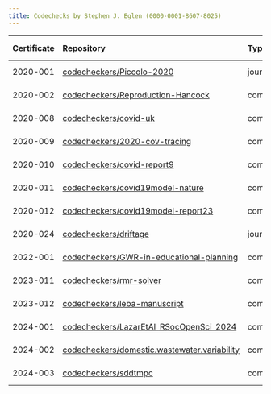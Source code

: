 ```yaml
---
title: Codechecks by Stephen J. Eglen (0000-0001-8607-8025)
---
```



|Certificate |Repository                                   |Type      |Issue |Report                                  |Check date |
|:-------|:--------------------------------|:------------------|:---|:--------------------------|:----------|
|2020-001    |[codecheckers/Piccolo-2020](https://github.com/codecheckers/Piccolo-2020)|journal   |NA    |http://doi.org/10.5281/zenodo.3674056   |2019-02-14 |
|2020-002    |[codecheckers/Reproduction-Hancock](https://github.com/codecheckers/Reproduction-Hancock)|community |[2](https://github.com/codecheckers/register/issues/2)|http://doi.org/10.5281/zenodo.3750741   |2020-04-13 |
|2020-008    |[codecheckers/covid-uk](https://github.com/codecheckers/covid-uk)|community |[8](https://github.com/codecheckers/register/issues/8)|http://doi.org/10.5281/zenodo.3746024   |2020-04-09 |
|2020-009    |[codecheckers/2020-cov-tracing](https://github.com/codecheckers/2020-cov-tracing)|community |[9](https://github.com/codecheckers/register/issues/9)|http://doi.org/10.5281/zenodo.3767060   |2020-04-26 |
|2020-010    |[codecheckers/covid-report9](https://github.com/codecheckers/covid-report9)|community |[14](https://github.com/codecheckers/register/issues/14)|https://doi.org/10.5281/zenodo.3865491  |2020-05-29 |
|2020-011    |[codecheckers/covid19model-nature](https://github.com/codecheckers/covid19model-nature)|community |[18](https://github.com/codecheckers/register/issues/18)|https://doi.org/10.5281/zenodo.3893138  |2020-06-13 |
|2020-012    |[codecheckers/covid19model-report23](https://github.com/codecheckers/covid19model-report23)|community |[19](https://github.com/codecheckers/register/issues/19)|https://doi.org/10.5281/zenodo.3893617  |2020-06-14 |
|2020-024    |[codecheckers/driftage](https://github.com/codecheckers/driftage)|journal   |[31](https://github.com/codecheckers/register/issues/31)|https://doi.org/10.5281/zenodo.4964880  |2020-12-07 |
|2022-001    |[codecheckers/GWR-in-educational-planning](https://github.com/codecheckers/GWR-in-educational-planning)|community |[40](https://github.com/codecheckers/register/issues/40)|https://doi.org/10.5281/zenodo.6040066  |2022-01-19 |
|2023-011    |[codecheckers/rmr-solver](https://github.com/codecheckers/rmr-solver)|community |[56](https://github.com/codecheckers/register/issues/56)|https://doi.org/10.5281/zenodo.8359199  |2023-09-18 |
|2023-012    |[codecheckers/leba-manuscript](https://github.com/codecheckers/leba-manuscript)|community |[59](https://github.com/codecheckers/register/issues/59)|https://doi.org/10.5281/zenodo.10213244 |2023-11-26 |
|2024-001    |[codecheckers/LazarEtAl_RSocOpenSci_2024](https://github.com/codecheckers/LazarEtAl_RSocOpenSci_2024)|community |[60](https://github.com/codecheckers/register/issues/60)|https://doi.org/10.5281/zenodo.10823246 |2024-03-15 |
|2024-002    |[codecheckers/domestic.wastewater.variability](https://github.com/codecheckers/domestic.wastewater.variability)|community |[61](https://github.com/codecheckers/register/issues/61)|https://doi.org/10.5281/zenodo.FIXME    |2020-04-13 |
|2024-003    |[codecheckers/sddtmpc](https://github.com/codecheckers/sddtmpc)|community |[66](https://github.com/codecheckers/register/issues/66)|https://doi.org/10.5281/zenodo.11403956 |2024-05-30 |
